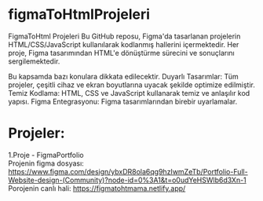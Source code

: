 # figmaToHtmlProjeleri
FigmaToHtml Projeleri
Bu GitHub reposu, Figma'da tasarlanan projelerin HTML/CSS/JavaScript kullanılarak kodlanmış hallerini içermektedir. Her proje, Figma tasarımından HTML'e dönüştürme sürecini ve sonuçlarını sergilemektedir.

Bu kapsamda bazı konulara dikkata edilecektir.
Duyarlı Tasarımlar: Tüm projeler, çeşitli cihaz ve ekran boyutlarına uyacak şekilde optimize edilmiştir.
Temiz Kodlama: HTML, CSS ve JavaScript kullanarak temiz ve anlaşılır kod yapısı.
Figma Entegrasyonu: Figma tasarımlarından birebir uyarlamalar.

# Projeler: <br>
  1.Proje - FigmaPortfolio<br>
  Projenin figma dosyası: https://www.figma.com/design/ybxDR8ola6qg9hzIwmZeTb/Portfolio-Full-Website-design-(Community)?node-id=0%3A1&t=o0udYeHSWlb6d3Xn-1<br>
  Porojenin canlı hali: https://figmatohtmama.netlify.app/
